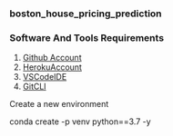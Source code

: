 ### boston_house_pricing_prediction


### Software And Tools Requirements
1. [Github Account](https://github.com)
2. [HerokuAccount](https://heroku.com)
3. [VSCodeIDE](https://code.visualstudio.com/)
4. [GitCLI](https://git-scm.com/book/en/v2/Getting-Started-The-Cmmand-Line)

Create a new environment

conda create -p venv python==3.7 -y